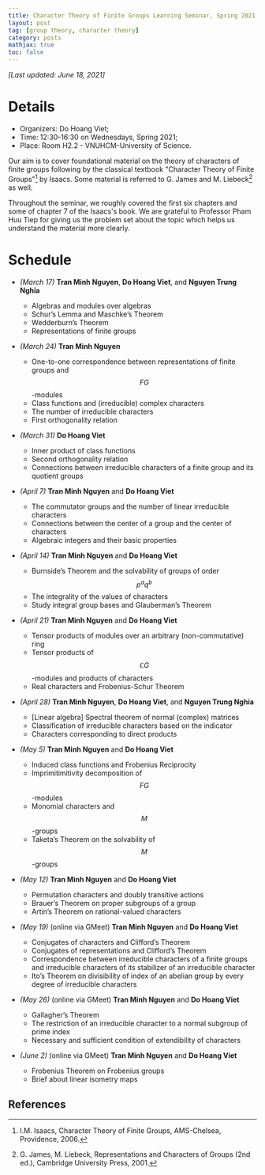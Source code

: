 ```yaml
---
title: Character Theory of Finite Groups Learning Seminar, Spring 2021
layout: post
tag: [group theory, character theory]
category: posts
mathjax: true
toc: false
---
```

*[Last updated: June 18, 2021]*

# Details

- Organizers: Do Hoang Viet;
- Time: 12:30-16:30 on Wednesdays, Spring 2021;
- Place: Room H2.2 - VNUHCM-University of Science.

Our aim is to cover foundational material on the theory of characters of finite groups following by the classical textbook "Character Theory of Finite Groups"[^1] by Isaacs. Some material is referred to G. James and M. Liebeck[^2] as well.

Throughout the seminar, we roughly covered the first six chapters and some of chapter 7 of the Isaacs's book. We are grateful to Professor Pham Huu Tiep for giving us the problem set about the topic which helps us understand the material more clearly. 

# Schedule
- *(March 17)* **Tran Minh Nguyen**, **Do Hoang Viet**, and **Nguyen Trung Nghia**
    - Algebras and modules over algebras
    - Schur’s Lemma and Maschke’s Theorem
    - Wedderburn’s Theorem
    - Representations of finite groups

- *(March 24)* **Tran Minh Nguyen**
    - One-to-one correspondence between representations of finite groups and $$FG$$-modules
    - Class functions and (irreducible) complex characters
    - The number of irreducible characters
    - First orthogonality relation

- *(March 31)* **Do Hoang Viet**
    - Inner product of class functions
    - Second orthogonality relation
    - Connections between irreducible characters of a finite group and its quotient groups

- *(April 7)* **Tran Minh Nguyen** and **Do Hoang Viet**
    - The commutator groups and the number of linear irreducible characters
    - Connections between the center of a group and the center of characters
    - Algebraic integers and their basic properties

- *(April 14)* **Tran Minh Nguyen** and **Do Hoang Viet**
    - Burnside’s Theorem and the solvability of groups of order $$p^aq^b$$
    - The integrality of the values of characters
    - Study integral group bases and Glauberman’s Theorem

- *(April 21)* **Tran Minh Nguyen** and **Do Hoang Viet**
    - Tensor products of modules over an arbitrary (non-commutative) ring
    - Tensor products of $$\mathbb{C}G$$-modules and products of characters
    - Real characters and Frobenius-Schur Theorem

- *(April 28)* **Tran Minh Nguyen**, **Do Hoang Viet**, and **Nguyen Trung Nghia**
    - [Linear algebra] Spectral theorem of normal (complex) matrices
    - Classification of irreducible characters based on the indicator
    - Characters corresponding to direct products

- *(May 5)* **Tran Minh Nguyen** and **Do Hoang Viet**
    - Induced class functions and Frobenius Reciprocity
    - Imprimitimitivity decomposition of $$FG$$-modules
    - Monomial characters and $$M$$-groups
    - Taketa’s Theorem on the solvability of $$M$$-groups

- *(May 12)* **Tran Minh Nguyen** and **Do Hoang Viet**
    - Permutation characters and doubly transitive actions
    - Brauer’s Theorem on proper subgroups of a group
    - Artin’s Theorem on rational-valued characters

- *(May 19)* (online via GMeet) **Tran Minh Nguyen** and **Do Hoang Viet**
    - Conjugates of characters and Clifford’s Theorem
    - Conjugates of representations and Clifford’s Theorem
    - Correspondence between irreducible characters of a finite groups and irreducible characters of its stabilizer of an irreducible character
    - Ito’s Theorem on divisibility of index of an abelian group by every degree of irreducible characters

- *(May 26)* (online via GMeet) **Tran Minh Nguyen** and **Do Hoang Viet**
    - Gallagher’s Theorem
    - The restriction of an irreducible character to a normal subgroup of prime index
    - Necessary and sufficient condition of extendibility of characters

- *(June 2)* (online via GMeet) **Tran Minh Nguyen** and **Do Hoang Viet**
    - Frobenius Theorem on Frobenius groups
    - Brief about linear isometry maps

<h2>References</h2>

[^1]: I.M. Isaacs, Character Theory of Finite Groups, AMS-Chelsea, Providence, 2006.
[^2]: G. James, M. Liebeck, Representations and Characters of Groups (2nd ed.), Cambridge University Press, 2001.

